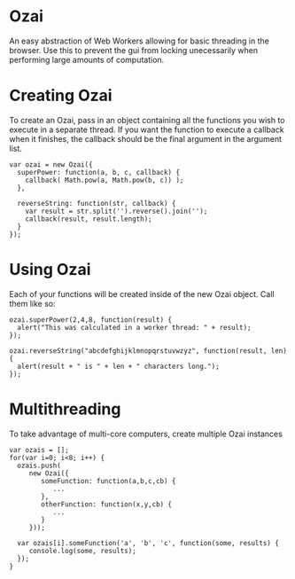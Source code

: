 Ozai
====
An easy abstraction of Web Workers allowing for basic threading in the browser.  Use this to prevent
the gui from locking unecessarily when performing large amounts of computation.
   
Creating Ozai
===
To create an Ozai, pass in an object containing all the functions you wish to execute in
a separate thread. If you want the function to execute a callback when it finishes, the
callback should be the final argument in the argument list.

    var ozai = new Ozai({
      superPower: function(a, b, c, callback) {
        callback( Math.pow(a, Math.pow(b, c)) );
      },
      
      reverseString: function(str, callback) {
        var result = str.split('').reverse().join('');
        callback(result, result.length);
      }
    });
    
Using Ozai
===
Each of your functions will be created inside of the new Ozai object.  Call them like so:

    ozai.superPower(2,4,8, function(result) {
      alert("This was calculated in a worker thread: " + result);
    });
    
    ozai.reverseString("abcdefghijklmnopqrstuvwzyz", function(result, len) {
      alert(result + " is " + len + " characters long.");
    });
    
Multithreading
===
To take advantage of multi-core computers, create multiple Ozai instances

    var ozais = [];
    for(var i=0; i<8; i++) {
      ozais.push(
         new Ozai({
            someFunction: function(a,b,c,cb) {
               ...
            },
            otherFunction: function(x,y,cb) {
               ...
            }
         }));
         
      var ozais[i].someFunction('a', 'b', 'c', function(some, results) {
         console.log(some, results);
      });
    }
